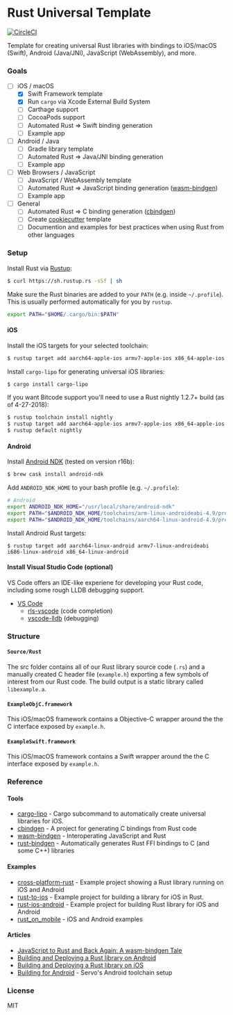 # Rust Universal Template

[![CircleCI](https://img.shields.io/circleci/project/github/Raizlabs/rust-universal-template/master.svg)](https://circleci.com/gh/Raizlabs/rust-universal-template)

Template for creating universal Rust libraries with bindings to iOS/macOS (Swift), Android (Java/JNI), JavaScript (WebAssembly), and more.

### Goals

- [ ] iOS / macOS
	- [x] Swift Framework template
	- [x] Run `cargo` via Xcode External Build System
	- [ ] Carthage support
	- [ ] CocoaPods support
	- [ ] Automated Rust => Swift binding generation
	- [ ] Example app
- [ ] Android / Java
	- [ ] Gradle library template
	- [ ] Automated Rust => Java/JNI binding generation
	- [ ] Example app	
- [ ] Web Browsers / JavaScript
	- [ ] JavaScript / WebAssembly template
	- [ ] Automated Rust => JavaScript binding generation ([wasm-bindgen](https://github.com/rustwasm/wasm-bindgen))
	- [ ] Example app
- [ ] General
	- [ ] Automated Rust => C binding generation ([cbindgen](https://github.com/eqrion/cbindgen/))
	- [ ] Create [cookiecutter](https://github.com/audreyr/cookiecutter) template
	- [ ] Documention and examples for best practices when using Rust from other languages

### Setup

Install Rust via [Rustup](https://rustup.rs/):

```bash
$ curl https://sh.rustup.rs -sSf | sh
```

Make sure the Rust binaries are added to your `PATH` (e.g. inside `~/.profile`). This is usually performed automatically for you by `rustup`.

```bash
export PATH="$HOME/.cargo/bin:$PATH"
```

#### iOS

Install the iOS targets for your selected toolchain:

```bash
$ rustup target add aarch64-apple-ios armv7-apple-ios x86_64-apple-ios i386-apple-ios
```

Install `cargo-lipo` for generating universal iOS libraries:

```bash
$ cargo install cargo-lipo
```

If you want Bitcode support you'll need to use a Rust nightly 1.2.7+ build (as of 4-27-2018):

```bash
$ rustup toolchain install nightly
$ rustup target add aarch64-apple-ios armv7-apple-ios x86_64-apple-ios i386-apple-ios --toolchain nightly
$ rustup default nightly
```

#### Android

Install [Android NDK](https://developer.android.com/ndk/) (tested on version r16b):

```bash
$ brew cask install android-ndk
```

Add `ANDROID_NDK_HOME` to your bash profile (e.g. `~/.profile`):

```bash
# Android
export ANDROID_NDK_HOME="/usr/local/share/android-ndk"
export PATH="$ANDROID_NDK_HOME/toolchains/arm-linux-androideabi-4.9/prebuilt/darwin-x86_64/bin:$PATH"
export PATH="$ANDROID_NDK_HOME/toolchains/aarch64-linux-android-4.9/prebuilt/darwin-x86_64/bin:$PATH"
```

Install Android Rust targets:

```
$ rustup target add aarch64-linux-android armv7-linux-androideabi i686-linux-android x86_64-linux-android
```

#### Install Visual Studio Code (optional)

VS Code offers an IDE-like experiene for developing your Rust code, including some rough LLDB debugging support.

* [VS Code](https://code.visualstudio.com/)
  * [rls-vscode](https://github.com/rust-lang-nursery/rls-vscode) (code completion)
  * [vscode-lldb](https://github.com/vadimcn/vscode-lldb) (debugging)

### Structure

#### `Source/Rust`

The src folder contains all of our Rust library source code (`.rs`) and a manually created C header file (`example.h`) exporting a few symbols of interest from our Rust code. The build output is a static library called `libexample.a`.

#### `ExampleObjC.framework`

This iOS/macOS framework contains a Objective-C wrapper around the the C interface exposed by `example.h`.

#### `ExampleSwift.framework`

This iOS/macOS framework contains a Swift wrapper around the the C interface exposed by `example.h`.

### Reference

#### Tools

* [cargo-lipo](https://github.com/TimNN/cargo-lipo) - Cargo subcommand to automatically create universal libraries for iOS.
* [cbindgen](https://github.com/eqrion/cbindgen/) - A project for generating C bindings from Rust code
* [wasm-bindgen](https://github.com/rustwasm/wasm-bindgen) - Interoperating JavaScript and Rust
* [rust-bindgen](https://github.com/rust-lang-nursery/rust-bindgen) - Automatically generates Rust FFI bindings to C (and some C++) libraries

#### Examples

* [cross-platform-rust](https://github.com/fluffyemily/cross-platform-rust) - Example project showing a Rust library running on iOS and Android
* [rust-to-ios](https://github.com/wojteklu/rust-to-ios) - Example project for building a library for iOS in Rust.
* [rust-ios-android](https://github.com/kennytm/rust-ios-android) - Example project for building Rust library for iOS and Android
* [rust_on_mobile](https://github.com/Geal/rust_on_mobile) - iOS and Android examples

#### Articles

* [JavaScript to Rust and Back Again: A wasm-bindgen Tale](https://hacks.mozilla.org/2018/04/javascript-to-rust-and-back-again-a-wasm-bindgen-tale/)
* [Building and Deploying a Rust library on Android](https://mozilla.github.io/firefox-browser-architecture/experiments/2017-09-21-rust-on-android.html)
* [Building and Deploying a Rust library on iOS](https://mozilla.github.io/firefox-browser-architecture/experiments/2017-09-06-rust-on-ios.html)
* [Building for Android](https://github.com/servo/servo/wiki/Building-for-Android) - Servo's Android toolchain setup

### License

MIT